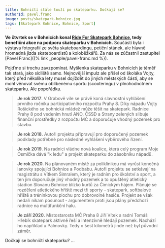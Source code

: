 ```yaml
---
title: Bohničtí stále touží po skateparku. Dočkají se?
authorId: pavel.franc
image: posts/skatepark-bohnice.jpg
tags: [Skatepark Bohnice, Bohnice, Sport]
---
```


**Ve čtvrtek se v Bohnicích konal [Ride For Skatepark Bohnice](https://www.facebook.com/events/s%C3%ADdli%C5%A1t%C4%9B-bohnice/ride-for-skatepark-bohnice/3249388865147152/), tedy benefiční akce na podporu skateparku v Bohnicích.** Součástí byla i výstava fotografií ze světa skateboardingu, petiční stánek, ale hlavně hromadná jízda skateboardistů a koloběžkářů. Za nás se zúčastnil zastupitel [Pavel Franc]({% link _people/pavel-franc.md %}).

Pojďme si trochu zavzpomínat.
Myšlenka skateparku v Bohnicích je téměř tak stará, jako sídliště samo. Nejnovější impulz ale přišel od školáka Vojty, který před několika lety musel dojíždět do jiných městských částí, aby se mohl věnovat svému oblíbenému sportu (scooteringu) v plnohodnotném skateparku. Ale popořádku.

> **Je rok 2017**. V Grabově vile se právě koná slavnostní vyhlášení prvního ročníku participativního rozpočtu Prahy 8. Díky nápadu Vojty Rošického se bohnická mládež může těšit na skatepark. Radnice Prahy 8 pod vedením hnutí ANO, ČSSD a Strany zelených slibuje finanční prostředky z rozpočtu MČ a doporučuje vhodný pozemek pro stavbu.

> **Je rok 2018.** Autoři projektu připravují pro doporučený pozemek podklady potřebné pro následné vyhlášení výběrového řízení.

> **Je rok 2019.** Na radnici vládne nová koalice, která celý program Moje Osmička dává "k ledu" a projekt skateparku do zásobníku nápadů.

> **Je rok 2020.** Na plánovaném místě za poliklinikou má vyrůst konečná lanovky spojující Bohnice a Podbabu. Autoři projektu se setkávají na magistrátu s Vítkem Šimralem, který je radním pro školství a sport, a ten jim doporučuje jiný vhodný pozemek a to opuštěný atletický stadion Slovanu Bohnice blízko kurtů za Čimickým hájem. Plánuje se rozdělení atletického hřiště mezi tři sporty – skatepark, softbalové hřiště a tréninkovou plochu pro dobrovolné hasiče. Projekt se však nedaří nikam posunout - argumentem proti jsou plány předchozí radnice na multifunkční halu.

> **Je září 2020.** Místostarosta MČ Praha 8 Jiří Vítek a radní Tomáš Hřebík skatepark aktivně řeší a intenzivně hledají pozemek. Nachází ho například u Palmovky. Tedy o šest kilometrů jinde než byl původní záměr.

Dočkají se bohničtí skateparku? ...
